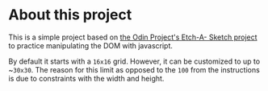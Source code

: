 # About this project 

This is a simple project based on [the Odin Project's Etch-A- Sketch project](https://www.theodinproject.com/lessons/foundations-etch-a-sketch) to practice manipulating the DOM with javascript. 

By default it starts with a `16x16` grid. However, it can be customized to up to ~`30x30`. The reason for this limit as opposed to the `100` from the instructions is due to constraints with the width and height. 
